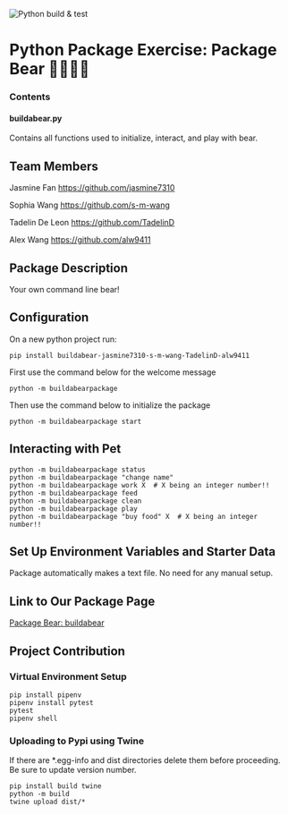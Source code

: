 ![Python build & test](https://github.com/software-students-spring2025/3-python-package-package-bear/actions/workflows/build.yaml/badge.svg)

# Python Package Exercise: Package Bear 🐻🐻‍❄️🐼

### Contents
#### buildabear.py
Contains all functions used to initialize, interact, and play with bear.

## Team Members
Jasmine Fan https://github.com/jasmine7310

Sophia Wang https://github.com/s-m-wang

Tadelin De Leon https://github.com/TadelinD

Alex Wang https://github.com/alw9411

## Package Description
Your own command line bear!

## Configuration
On a new python project run:
```
pip install buildabear-jasmine7310-s-m-wang-TadelinD-alw9411
```

First use the command below for the welcome message
```
python -m buildabearpackage
```

Then use the command below to initialize the package
```
python -m buildabearpackage start
```

## Interacting with Pet
```
python -m buildabearpackage status
python -m buildabearpackage "change name"
python -m buildabearpackage work X  # X being an integer number!!
python -m buildabearpackage feed
python -m buildabearpackage clean
python -m buildabearpackage play
python -m buildabearpackage "buy food" X  # X being an integer number!!
```
## Set Up Environment Variables and Starter Data
Package automatically makes a text file. No need for any manual setup.

## Link to Our Package Page
[Package Bear: buildabear](https://pypi.org/project/buildabear-jasmine7310-s-m-wang-TadelinD-alw9411/)

## Project Contribution

### Virtual Environment Setup
```
pip install pipenv
pipenv install pytest
pytest
pipenv shell
```
### Uploading to Pypi using Twine
If there are *.egg-info and dist directories delete them before proceeding. Be sure to update version number.

```
pip install build twine
python -m build
twine upload dist/*
```